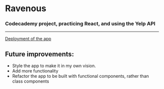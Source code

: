 # Ravenous
### Codecademy project, practicing React, and using the Yelp API

------------
[Deployment of the app]([https://www.example.com](https://www.venimitev.dev/Ravenous-Codecademy/))

## Future improvements:

- Style the app to make it in my own vision. 
- Add more functionality
- Refactor the app to be built with functional components, rather than class components 

